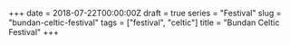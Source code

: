 +++
date = 2018-07-22T00:00:00Z
draft = true
series = "Festival"
slug = "bundan-celtic-festival"
tags = ["festival", "celtic"]
title = "Bundan Celtic Festival"
+++

